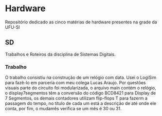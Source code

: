 # Hardware
Repositório dedicado as cinco matérias de hardware presentes na grade da UFU-SI

## SD
Trabalhos e Roteiros da disciplina de Sistemas Digitais.

### Trabalho

O trabalho consistiu na construção de um relógio com data. Usei o LogiSim para fazê-lo em parceria com meu colega Lucas Araujo.
Por questões visuais parte do circuito foi modularizada, o arquivo main contém o relógio, o display7segmentos têm a conversão 
do código BCD8421 para Display de 7 Segmentos, os demais contadores utilizam flip-flops T para fazerm a passagem do tempo, no título 
de cada um está a descrição de até onde ele conta, por fim, o mudamês verifica se um mês é 30 ou 31.
